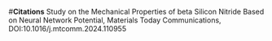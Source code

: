 #**Citations**
Study on the Mechanical Properties of beta Silicon Nitride Based on Neural Network Potential, Materials Today Communications, DOI:10.1016/j.mtcomm.2024.110955
